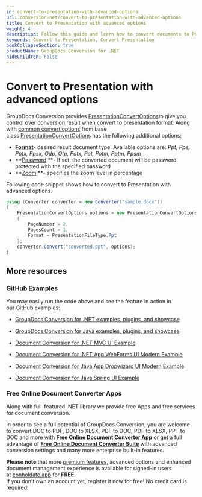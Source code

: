 ```yaml
---
id: convert-to-presentation-with-advanced-options
url: conversion-net/convert-to-presentation-with-advanced-options
title: Convert to Presentation with advanced options
weight: 4
description: Follow this guide and learn how to convert documents to PowerPoint presentations of PPT, PPTX formats with height, width, DPI, margins and other customizations using GroupDocs.Conversion for .NET.
keywords: Convert to Presentation, Convert Presentation
bookCollapseSection: true
productName: GroupDocs.Conversion for .NET
hideChildren: False
---
```


# Convert to Presentation with advanced options

GroupDocs.Conversion provides [PresentationConvertOptions](https://apireference.groupdocs.com/net/conversion/groupdocs.conversion.options.convert/presentationconvertoptions)to give you control over conversion result when convert to presentation format. Along with [common convert options](https://docs.groupdocs.com/display/conversionnet/Common+conversion+options) from base class [PresentationConvertOptions](https://apireference.groupdocs.com/net/conversion/groupdocs.conversion.options.convert/presentationconvertoptions) has the following additional options:

*   ********[Format](https://apireference.groupdocs.com/net/conversion/groupdocs.conversion.options.convert/presentationconvertoptions/properties/zoom)********\- desired result document type. Available options are: *Ppt, Pps, Pptx, Ppsx, Odp, Otp, Potx, Pot, Potm, Pptm, Ppsm*
*   **[Password](https://apireference.groupdocs.com/net/conversion/groupdocs.conversion.options.convert/presentationconvertoptions/properties/password) **\- if set, the converted document will be password protected with the specified password
*   **[Zoom](https://apireference.groupdocs.com/net/conversion/groupdocs.conversion.options.convert/presentationconvertoptions/properties/zoom) **\- specifies the zoom level in percentage

Following code snippet shows how to convert to Presentation with advanced options.

```csharp
using (Converter converter = new Converter("sample.docx"))
{
    PresentationConvertOptions options = new PresentationConvertOptions
    {
        PageNumber = 2,
        PagesCount = 1,
        Format = PresentationFileType.Ppt
    };
    converter.Convert("converted.ppt", options);
}
```

## More resources

### GitHub Examples

You may easily run the code above and see the feature in action in our GitHub examples:

*   [GroupDocs.Conversion for .NET examples, plugins, and showcase](https://github.com/groupdocs-conversion/GroupDocs.Conversion-for-.NET)
    
*   [GroupDocs.Conversion for Java examples, plugins, and showcase](https://github.com/groupdocs-conversion/GroupDocs.Conversion-for-Java)
    
*   [Document Conversion for .NET MVC UI Example](https://github.com/groupdocs-conversion/GroupDocs.Conversion-for-.NET-MVC) 
    
*   [Document Conversion for .NET App WebForms UI Modern Example](https://github.com/groupdocs-conversion/GroupDocs.Conversion-for-.NET-WebForms)
    
*   [Document Conversion for Java App Dropwizard UI Modern Example](https://github.com/groupdocs-conversion/GroupDocs.Conversion-for-Java-Dropwizard)
    
*   [Document Conversion for Java Spring UI Example](https://github.com/groupdocs-conversion/GroupDocs.Conversion-for-Java-Spring)
    

### Free Online Document Converter Apps

Along with full-featured .NET library we provide free Apps and free services for document conversion.

In order to see a full potential of GroupDocs.Conversion, you are welcome to convert DOC to PDF, DOC to XLSX, PDF to DOC, PDF to XLSX, PPT to DOC and more with **[Free Online Document Converter App](https://products.groupdocs.app/conversion)** or get a full advantage of **[Free Online Document Converter Suite](https://conholdate.app/features/document-converter-online)** with advanced conversion settings and many more enterprise built-in features.

**Please note** that more [premium features](https://conholdate.app/features), advanced options and enhanced document management experience is available for signed-in users at [conholdate.app](https://conholdate.app/) for **FREE**.  
If you don't own an account yet, register it now for free! No credit card is required!
